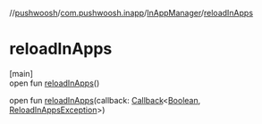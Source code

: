 //[pushwoosh](../../../index.md)/[com.pushwoosh.inapp](../index.md)/[InAppManager](index.md)/[reloadInApps](reload-in-apps.md)

# reloadInApps

[main]\
open fun [reloadInApps](reload-in-apps.md)()

open fun [reloadInApps](reload-in-apps.md)(callback: [Callback](../../com.pushwoosh.function/-callback/index.md)&lt;[Boolean](https://developer.android.com/reference/kotlin/java/lang/Boolean.html), [ReloadInAppsException](../../com.pushwoosh.exception/-reload-in-apps-exception/index.md)&gt;)
